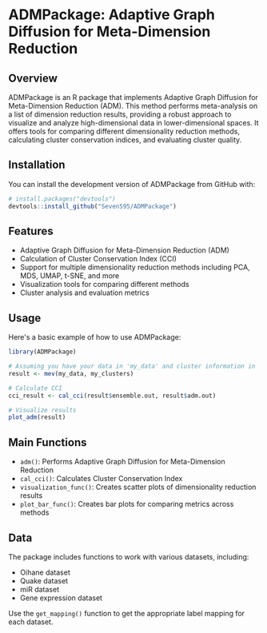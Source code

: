 # ADMPackage: Adaptive Graph Diffusion for Meta-Dimension Reduction

## Overview

ADMPackage is an R package that implements Adaptive Graph Diffusion for Meta-Dimension Reduction (ADM). This method performs meta-analysis on a list of dimension reduction results, providing a robust approach to visualize and analyze high-dimensional data in lower-dimensional spaces. It offers tools for comparing different dimensionality reduction methods, calculating cluster conservation indices, and evaluating cluster quality.

## Installation

You can install the development version of ADMPackage from GitHub with:

```r
# install.packages("devtools")
devtools::install_github("Seven595/ADMPackage")
```

## Features

- Adaptive Graph Diffusion for Meta-Dimension Reduction (ADM)
- Calculation of Cluster Conservation Index (CCI)
- Support for multiple dimensionality reduction methods including PCA, MDS, UMAP, t-SNE, and more
- Visualization tools for comparing different methods
- Cluster analysis and evaluation metrics

## Usage

Here's a basic example of how to use ADMPackage:

```r
library(ADMPackage)

# Assuming you have your data in 'my_data' and cluster information in 'my_clusters'
result <- mev(my_data, my_clusters)

# Calculate CCI
cci_result <- cal_cci(result$ensemble.out, result$adm.out)

# Visualize results
plot_adm(result)
```

## Main Functions

- `adm()`: Performs Adaptive Graph Diffusion for Meta-Dimension Reduction
- `cal_cci()`: Calculates Cluster Conservation Index
- `visualization_func()`: Creates scatter plots of dimensionality reduction results
- `plot_bar_func()`: Creates bar plots for comparing metrics across methods

## Data

The package includes functions to work with various datasets, including:

- Oihane dataset
- Quake dataset
- miR dataset
- Gene expression dataset

Use the `get_mapping()` function to get the appropriate label mapping for each dataset.